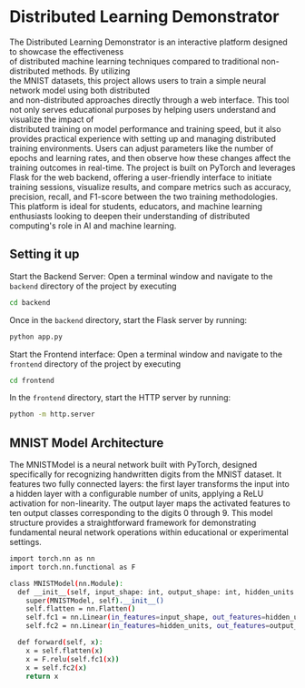 # **Distributed Learning Demonstrator**

The Distributed Learning Demonstrator is an interactive platform designed to showcase the effectiveness 	
of distributed machine learning techniques compared to traditional non-distributed methods. By utilizing 		
the MNIST datasets, this project allows users to train a simple neural network model using both distributed 	
and non-distributed approaches directly through a web interface. This tool not only serves educational purposes by helping users understand and visualize the impact of 		
distributed training on model performance and training speed, but it also provides practical experience with setting up and managing distributed training environments. 
Users can adjust parameters like the number of epochs and learning rates, and then observe how these changes affect the training outcomes in real-time.
The project is built on PyTorch and leverages Flask for the web backend, offering a user-friendly interface to initiate training sessions, visualize results, 
and compare metrics such as accuracy, precision, recall, and F1-score between the two training methodologies. This platform is ideal for students, educators, 
and machine learning enthusiasts looking to deepen their understanding of distributed computing's role in AI and machine learning.

## **Setting it up**

Start the Backend Server: Open a terminal window and navigate to the `backend` directory of the project by executing
```bash
cd backend
```
Once in the `backend` directory, start the Flask server by running:
```bash
python app.py
```
Start the Frontend interface: Open a terminal window and navigate to the `frontend` directory of the project by executing
```bash
cd frontend
```
In the `frontend` directory, start the HTTP server by running:
```bash
python -m http.server
```

## **MNIST Model Architecture**
The MNISTModel is a neural network built with PyTorch, designed specifically for recognizing handwritten digits from the MNIST dataset. It features two fully connected layers: the first layer transforms the input into a hidden layer with a configurable number of units, applying a ReLU activation for non-linearity. The output layer maps the activated features to ten output classes corresponding to the digits 0 through 9. This model structure provides a straightforward framework for demonstrating fundamental neural network operations within educational or experimental settings.
```bash
import torch.nn as nn
import torch.nn.functional as F

class MNISTModel(nn.Module):
  def __init__(self, input_shape: int, output_shape: int, hidden_units: int):
    super(MNISTModel, self).__init__()
    self.flatten = nn.Flatten()
    self.fc1 = nn.Linear(in_features=input_shape, out_features=hidden_units)
    self.fc2 = nn.Linear(in_features=hidden_units, out_features=output_shape)

  def forward(self, x):
    x = self.flatten(x)
    x = F.relu(self.fc1(x))
    x = self.fc2(x)
    return x
```
